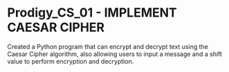 # Prodigy_CS_01 - IMPLEMENT CAESAR CIPHER
Created a Python program that can encrypt and decrypt text using the Caesar Cipher algorithm, also allowing users to input a message and a shift value to perform encryption and decryption.
